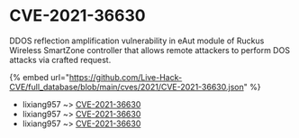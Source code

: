 # CVE-2021-36630

DDOS reflection amplification vulnerability in eAut module of Ruckus Wireless SmartZone controller that allows remote attackers to perform DOS attacks via crafted request.

{% embed url="https://github.com/Live-Hack-CVE/full_database/blob/main/cves/2021/CVE-2021-36630.json" %}


* lixiang957 ~> [CVE-2021-36630](https://www.alice-snow.ru/2021/database/cve-2021-36630/cve-2021-36630-lixiang957)
* lixiang957 ~> [CVE-2021-36630](https://www.alice-snow.ru/2021/database/cve-2021-36630/cve-2021-36630-lixiang957)
* lixiang957 ~> [CVE-2021-36630](https://www.alice-snow.ru/2021/database/cve-2021-36630/cve-2021-36630-lixiang957)